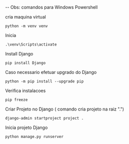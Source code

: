 -- Obs: comandos para Windows Powershell

cria maquina virtual
```
python -m venv venv
```

Inicia
```
.\venv\Scripts\activate
```

Install Django
```
pip install Django
```

Caso necessario efetuar upgrado do Django
```
python -m pip install --upgrade pip
```

Verifica instalacoes
```
pip freeze
```
Criar Projeto no Django ( comando cria projeto na raiz ".")
```
django-admin startproject project .
```

Inicia projeto Django
```
python manage.py runserver
```

